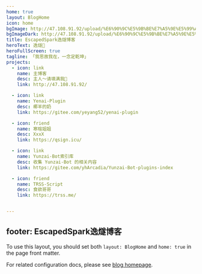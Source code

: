 ```yaml
---
home: true
layout: BlogHome
icon: home
bgImage: http://47.108.91.92/upload/%E6%90%9C%E5%9B%BE%E7%A5%9E%E5%99%A8_1706452797710.png
bgImageDark: http://47.108.91.92/upload/%E6%90%9C%E5%9B%BE%E7%A5%9E%E5%99%A8_1711198415537.png
title: EscapedSpark逸燧博客
heroText: 逸燧🌠
heroFullScreen: true
tagline: 「我思故我在，一念定乾坤」
projects:
  - icon: link
    name: 主博客
    desc: 主人～请填满我🥵
    link: http://47.108.91.92/

  - icon: link
    name: Yenai-Plugin
    desc: 椰羊的奶
    link: https://gitee.com/yeyang52/yenai-plugin

  - icon: friend
    name: 寒暄姐姐
    desc: XxxX
    link: https://qsign.icu/

  - icon: link
    name: Yunzai-Bot索引库
    desc: 收集 Yunzai-Bot 的相关内容
    link: https://gitee.com/yhArcadia/Yunzai-Bot-plugins-index

  - icon: friend
    name: TRSS-Script
    desc: 食欲哥哥
    link: https://trss.me/


---
```



footer: EscapedSpark逸燧博客
---


To use this layout, you should set both `layout: BlogHome` and `home: true` in the page front matter.

For related configuration docs, please see [blog homepage](https://theme-hope.vuejs.press/guide/blog/home/).
